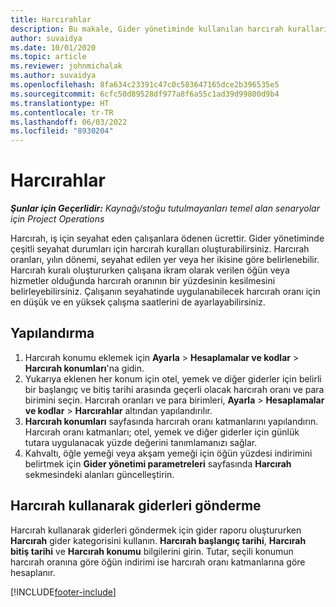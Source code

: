 ```yaml
---
title: Harcırahlar
description: Bu makale, Gider yönetiminde kullanılan harcırah kuralları hakkında bilgi sağlar.
author: suvaidya
ms.date: 10/01/2020
ms.topic: article
ms.reviewer: johnmichalak
ms.author: suvaidya
ms.openlocfilehash: 8fa634c23391c47c0c583647165dce2b396535e5
ms.sourcegitcommit: 6cfc50d89528df977a8f6a55c1ad39d99800d9b4
ms.translationtype: HT
ms.contentlocale: tr-TR
ms.lasthandoff: 06/03/2022
ms.locfileid: "8930204"
---
```

# <a name="per-diems"></a>Harcırahlar

_**Şunlar için Geçerlidir:** Kaynağı/stoğu tutulmayanları temel alan senaryolar için Project Operations_


Harcırah, iş için seyahat eden çalışanlara ödenen ücrettir. Gider yönetiminde çeşitli seyahat durumları için harcırah kuralları oluşturabilirsiniz. Harcırah oranları, yılın dönemi, seyahat edilen yer veya her ikisine göre belirlenebilir. Harcırah kuralı oluştururken çalışana ikram olarak verilen öğün veya hizmetler olduğunda harcırah oranının bir yüzdesinin kesilmesini belirleyebilirsiniz. Çalışanın seyahatinde uygulanabilecek harcırah oranı için en düşük ve en yüksek çalışma saatlerini de ayarlayabilirsiniz.

## <a name="configuration"></a>Yapılandırma 

1. Harcırah konumu eklemek için **Ayarla** > **Hesaplamalar ve kodlar** > **Harcırah konumları**'na gidin.
2. Yukarıya eklenen her konum için otel, yemek ve diğer giderler için belirli bir başlangıç ve bitiş tarihi arasında geçerli olacak harcırah oranı ve para birimini seçin. Harcırah oranları ve para birimleri, **Ayarla** > **Hesaplamalar ve kodlar** > **Harcırahlar** altından yapılandırılır.
3. **Harcırah konumları** sayfasında harcırah oranı katmanlarını yapılandırın. Harcırah oranı katmanları; otel, yemek ve diğer giderler için günlük tutara uygulanacak yüzde değerini tanımlamanızı sağlar. 
4. Kahvaltı, öğle yemeği veya akşam yemeği için öğün yüzdesi indirimini belirtmek için **Gider yönetimi parametreleri** sayfasında **Harcırah** sekmesindeki alanları güncelleştirin. 
    
## <a name="submit-expenses-using-per-diem"></a>Harcırah kullanarak giderleri gönderme
Harcırah kullanarak giderleri göndermek için gider raporu oluştururken **Harcırah** gider kategorisini kullanın. **Harcırah başlangıç tarihi**, **Harcırah bitiş tarihi** ve **Harcırah konumu** bilgilerini girin. Tutar, seçili konumun harcırah oranına göre öğün indirimi ise harcırah oranı katmanlarına göre hesaplanır.


[!INCLUDE[footer-include](../includes/footer-banner.md)]